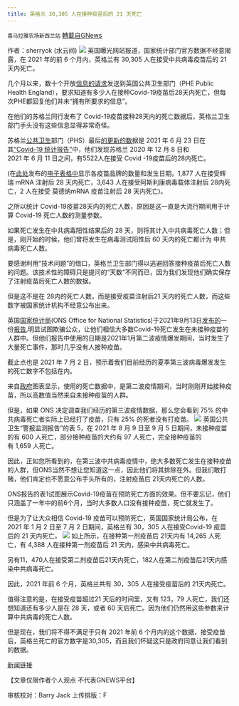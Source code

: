 ```yaml
---
title: 英格兰 30,305 人在接种疫苗后的 21 天死亡
---
```

`喜马拉雅农场新西兰站` [轉載自GNews](https://gnews.org/zh-hans/1586059/)

作者：sherryok (水云间)
![](https://assets.gnews.org/wp-content/uploads/2021/10/图片-1-2.jpg)
英国曝光网站报道，国家统计部门官方数据不经意揭露，在 2021 年的前 6 个月内，英格兰有 30,305 人在接受中共病毒疫苗后的 21天内死亡。

几个月以来，数十个开放[信息的请求](https://translate.google.com/website?sl=en&amp;tl=zh-CN&amp;nui=1&amp;u=https://www.whatdotheyknow.com/request/deaths_for_any_reason_within_28_34)发送到英国公共卫生部门（PHE Public Health England），要求知道有多少人在接种Covid-19疫苗后28天内死亡，但每次PHE都回复他们并未“拥有所要求的信息”。

在他们的苏格兰同行发布了 Covid-19疫苗接种28天内的死亡数据后，英格兰卫生部门手头没有这些信息显得非常奇怪。

苏格兰[公共卫生](https://translate.google.com/website?sl=en&amp;tl=zh-CN&amp;nui=1&amp;u=https://beta.publichealthscotland.scot/media/8183/21-06-23-covid19-publication_report.pdf)部门（PHS）最后[的更新的数](https://translate.google.com/website?sl=en&amp;tl=zh-CN&amp;nui=1&amp;u=https://beta.publichealthscotland.scot/media/8183/21-06-23-covid19-publication_report.pdf)据是 2021 年 6 月 23 日在其[“Covid-19 统计报告”](https://translate.google.com/website?sl=en&amp;tl=zh-CN&amp;nui=1&amp;u=https://beta.publichealthscotland.scot/media/8183/21-06-23-covid19-publication_report.pdf)中，他们发现苏格兰 2020 年 12 月 8 日和2021 年 6 月 11 日之间，有5522人在接受 Covid -19疫苗后的28内死亡。

(在[此处](https://translate.google.com/website?sl=en&amp;tl=zh-CN&amp;nui=1&amp;u=https://publichealthscotland.scot/publications/covid-19-statistical-report/covid-19-statistical-report-23-june-2021/)发布的[电子表格中](https://translate.google.com/website?sl=en&amp;tl=zh-CN&amp;nui=1&amp;u=https://publichealthscotland.scot/publications/covid-19-statistical-report/covid-19-statistical-report-23-june-2021/)显示各疫苗品牌的数量和发生日期。1,877 人在接受辉瑞 mRNA 注射后 28 天内死亡，3,643 人在接受阿斯利康病毒载体注射后 28内死亡，2 人在接受 莫德纳mRNA 疫苗注射后 28 天内死亡)。

之所以统计 Covid-19疫苗28天内的死亡人数，原因是这一直是大流行期间用于计算 Covid-19 死亡人数的测量参数。

如果死亡发生在中共病毒阳性结果后的 28 天，则将其计入中共病毒死亡人数；但是，刚开始的时候，他们曾将发生在病毒测试阳性后 60 天内的死亡都计为 中共病毒死亡人数。

要感谢利用“技术问题”的借口，英格兰卫生部门得以逃避回答接种疫苗后死亡人数的问题。该技术性的障碍只是提问的“天数”不同而已，因为我们发现他们确实保存了注射疫苗后死亡人数的数据。

但是这不是在 28内的死亡人数，而是接受疫苗注射后21 天内的死亡人数，而这些数字被国家统计机构不经意公布出来。

英国[国家统计局](https://translate.google.com/website?sl=en&amp;tl=zh-CN&amp;nui=1&amp;u=https://www.ons.gov.uk/peoplepopulationandcommunity/birthsdeathsandmarriages/deaths/articles/deathsinvolvingcovid19byvaccinationstatusengland/deathsoccurringbetween2januaryand2july2021)(ONS Office for National Statistics)于2021年9月13日[发布的](https://translate.google.com/website?sl=en&amp;tl=zh-CN&amp;nui=1&amp;u=https://www.ons.gov.uk/peoplepopulationandcommunity/birthsdeathsandmarriages/deaths/articles/deathsinvolvingcovid19byvaccinationstatusengland/deathsoccurringbetween2januaryand2july2021)一份[报告](https://translate.google.com/website?sl=en&amp;tl=zh-CN&amp;nui=1&amp;u=https://www.ons.gov.uk/peoplepopulationandcommunity/birthsdeathsandmarriages/deaths/articles/deathsinvolvingcovid19byvaccinationstatusengland/deathsoccurringbetween2januaryand2july2021),明显试图欺骗公众，让他们相信大多数Covid-19死亡发生在未接种疫苗的人群中。但他们报告中使用的日期是2021年1月第二波疫情爆发期间，当时发生了大量死亡事件，那时几乎没有人接种疫苗。

截止点也是 2021 年 7 月 2 日，预示着我们目前经历的夏季第三波病毒爆发发生的死亡数字不包括在内。

来自[政府](https://translate.google.com/website?sl=en&amp;tl=zh-CN&amp;nui=1&amp;u=https://coronavirus.data.gov.uk/details/deaths)图表显示，使用的死亡数据中，是第二波疫情期间，当时刚刚开始接种疫苗，所以高数值当然来自未接种疫苗的人群。

但是，如果 ONS 决定调查我们经历的第三波疫情数据，那么您会看到 75% 的中共病毒死亡者实际上已经打了疫苗，只有 25% 的死者没有打疫苗。
![](https://assets.gnews.org/wp-content/uploads/2021/10/图片-2-1.jpg)
英国公共卫生“警报监测报告”的表 5，在 2021 年 8 月 9 日至 9 月 5 日期间，未接种疫苗的有 600 人死亡，部分接种疫苗的大约有 97 人死亡，完全接种疫苗的有 1,659 人死亡。

因此，正如您所看到的，在第三波中共病毒疫情中，绝大多数死亡发生在接种疫苗的人群，但ONS当然不想让您知道这一点，因此他们将其排除在外。但我们敢打赌，他们肯定也不愿意公布手头所有的，注射疫苗后 21天内死亡的人数。

ONS报告的表1试图展示Covid-19疫苗在预防死亡方面的效果。但不要忘记，他们只涵盖了一年中的前6个月，当时大多数人口没有接种疫苗，死亡就发生了。

但是为了让大众相信 Covid-19 疫苗可以预防死亡，英国国家统计局公布，在 2021 年 1 月 2 日至  7 月 2 日期间，英格兰有 30，305 人在接受Covid-19 疫苗后的 21 天内死亡。
![](https://assets.gnews.org/wp-content/uploads/2021/10/图片-3-1.jpg)
如上所示，在接种第一剂疫苗后 21天内有 14,265 人死亡，有 4,388 人在接种第一剂疫苗后 21 天内，感染中共病毒死亡。

另有11，470人在接受第二剂疫苗后21天内死亡，182人在第二剂疫苗后21天内感染中共病毒死亡。

因此，2021 年前 6 个月，英格兰共有 30，305 人在接受疫苗后的 21天内死亡。

值得注意的是，在接受疫苗超过21 天后的时间里，又有 123，79 人死亡，我们还想知道还有多少人是在 28 天，或者 60 天后死亡。因为他们仍然用这些参数来计算中共病毒的死亡人数。

但是现在，我们将不得不满足于只有 2021 年前 6 个月内的这个数据，接受疫苗后，英格兰死亡的官方数字是30,305，而且我们怀疑这只是政府同意让我们看到的数据。

[新闻链接](https://theexpose.uk/2021/09/15/30k-people-died-within-21-days-of-having-a-covid-19-vaccine-in-england/)

【文章仅限作者个人观点 不代表GNEWS平台】

审核校对：Barry Jack
上传排版：F
